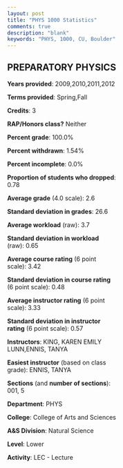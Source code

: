 ```yaml
---
layout: post
title: "PHYS 1000 Statistics"
comments: true
description: "blank"
keywords: "PHYS, 1000, CU, Boulder"
--- 
```

<head>
<script src="https://ajax.googleapis.com/ajax/libs/jquery/2.1.3/jquery.min.js"></script>
<script src="https://dl.dropboxusercontent.com/s/pc42nxpaw1ea4o9/highcharts.js?dl=0"></script>
<!-- <script src="../assets/js/highcharts.js"></script> -->
<style type="text/css">@font-face {
	font-family: "Bebas Neue";
	src: url(https://www.filehosting.org/file/details/544349/BebasNeue%20Regular.otf) format("opentype");
	}
	h1.Bebas { 
		font-family: "Bebas Neue", Verdana, Tahoma;
	}
</style>
</head>
<body>
	<div id="container" style="float: right; width: 45%; height: 88%; margin-left: 2.5%; margin-right: 2.5%;"></div>
	<script language="JavaScript">
		$(document).ready(function() {
		var chart = {type: 'column'};
		var title = {text: 'Grade Distribution'};
		var xAxis = {categories: ['A','B','C','D','F'],crosshair: true};
		var yAxis = {min: 0,title: {text: 'Percentage'}};
		var tooltip = {headerFormat: '<center><b><span style="font-size:20px">{point.key}</span></b></center>',
		               pointFormat: '<td style="padding:0"><b>{point.y:.1f}%</b></td>',
		               footerFormat: '</table>',shared: true,useHTML: true};
		var plotOptions = {column: {pointPadding: 0.0,borderWidth: 0}};  
		var credits = {enabled: false};var series= [{name: 'Percent',data: [17.19,37.5,33.59,8.59,3.13,]}];
		var json = {};
		json.chart = chart;
		json.title = title;
		json.tooltip = tooltip;
		json.xAxis = xAxis;
		json.yAxis = yAxis;  
		json.series = series;
		json.plotOptions = plotOptions;  
		json.credits = credits;
		$('#container').highcharts(json);
	});
	</script>
</body>
			   
## PREPARATORY PHYSICS

**Years provided**: 2009,2010,2011,2012

**Terms provided**: Spring,Fall

**Credits**: 3

**RAP/Honors class?** Neither

**Percent grade**: 100.0%

**Percent withdrawn**: 1.54%

**Percent incomplete**: 0.0%

**Proportion of students who dropped**: 0.78

**Average grade** (4.0 scale): 2.6

**Standard deviation in grades**: 26.6

**Average workload** (raw): 3.7

**Standard deviation in workload** (raw): 0.65

**Average course rating** (6 point scale): 3.42

**Standard deviation in course rating** (6 point scale): 0.48

**Average instructor rating** (6 point scale): 3.33

**Standard deviation in instructor rating** (6 point scale): 0.57

**Instructors**: KING, KAREN EMILY LUNN,ENNIS, TANYA

**Easiest instructor** (based on class grade): ENNIS, TANYA

**Sections** (and **number of sections**): 001, 5

**Department**: PHYS

**College**: College of Arts and Sciences

**A&S Division**: Natural Science

**Level**: Lower

**Activity**: LEC - Lecture